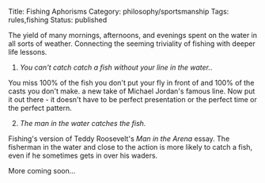 Title: Fishing Aphorisms
Category: philosophy/sportsmanship
Tags: rules,fishing
Status: published

The yield of many mornings, afternoons, and evenings spent on the water in all sorts of weather. Connecting the seeming triviality of fishing with deeper life lessons.

1. *You can't catch catch a fish without your line in the water.*.

You miss 100% of the fish you don't put your fly in front of and 100% of the casts you don't make. a new take of Michael Jordan's famous line. Now put it out there - it doesn't have to be perfect presentation or the perfect time or the perfect pattern. 

2. *The man in the water catches the fish.*

Fishing's version of Teddy Roosevelt's _Man in the Arena_ essay. The fisherman in the water and close to the action is more likely to catch a fish, even if he sometimes gets in over his waders.

More coming soon...
 



